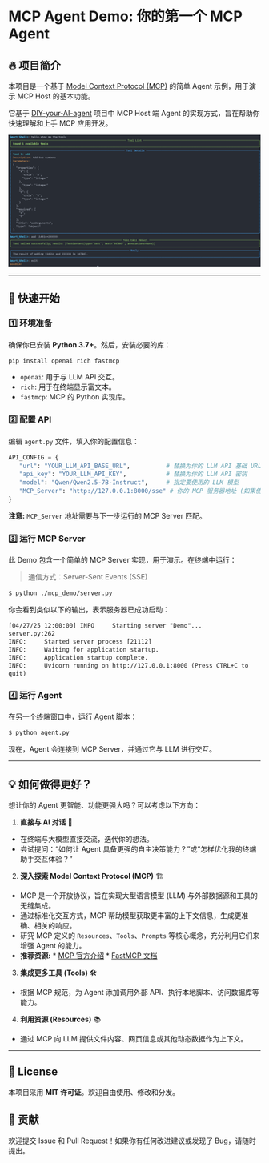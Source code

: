 # MCP Agent Demo: 你的第一个 MCP Agent

## 🔥 项目简介
本项目是一个基于 [Model Context Protocol (MCP)](https://modelcontextprotocol.io/introduction) 的简单 Agent 示例，用于演示 MCP Host 的基本功能。

它基于 [DIY-your-AI-agent](https://github.com/whitejoce/DIY-your-AI-agent) 项目中 MCP Host 端 Agent 的实现方式，旨在帮助你快速理解和上手 MCP 应用开发。

<img src="https://github.com/whitejoce/mcp_agent/blob/main/img/example.png" alt="MCP Agent Demo Example">

---

## 🚀 快速开始

### 1️⃣ 环境准备
确保你已安装 **Python 3.7+**。然后，安装必要的库：

```bash
pip install openai rich fastmcp
```
*   `openai`: 用于与 LLM API 交互。
*   `rich`: 用于在终端显示富文本。
*   `fastmcp`: MCP 的 Python 实现库。

### 2️⃣ 配置 API
编辑 `agent.py` 文件，填入你的配置信息：

```python
API_CONFIG = {
   "url": "YOUR_LLM_API_BASE_URL",          # 替换为你的 LLM API 基础 URL
   "api_key": "YOUR_LLM_API_KEY",           # 替换为你的 LLM API 密钥
   "model": "Qwen/Qwen2.5-7B-Instruct",     # 指定要使用的 LLM 模型
   "MCP_Server": "http://127.0.0.1:8000/sse" # 你的 MCP 服务器地址 (如果使用本地 server.py)
}
```
**注意:** `MCP_Server` 地址需要与下一步运行的 MCP Server 匹配。

### 3️⃣ 运行 MCP Server
此 Demo 包含一个简单的 MCP Server 实现，用于演示。在终端中运行：
> 通信方式：Server-Sent Events (SSE)

```bash
$ python ./mcp_demo/server.py
```
你会看到类似以下的输出，表示服务器已成功启动：
```
[04/27/25 12:00:00] INFO     Starting server "Demo"...                                                                                                                 server.py:262
INFO:     Started server process [21112]
INFO:     Waiting for application startup.
INFO:     Application startup complete.
INFO:     Uvicorn running on http://127.0.0.1:8000 (Press CTRL+C to quit)
```

### 4️⃣ 运行 Agent
在另一个终端窗口中，运行 Agent 脚本：

```bash
$ python agent.py
```
现在，Agent 会连接到 MCP Server，并通过它与 LLM 进行交互。

---

## 💡 如何做得更好？

想让你的 Agent 更智能、功能更强大吗？可以考虑以下方向：

1.  **直接与 AI 对话** 🤖
   *   在终端与大模型直接交流，迭代你的想法。
   *   尝试提问：“如何让 Agent 具备更强的自主决策能力？”或“怎样优化我的终端助手交互体验？”

2.  **深入探索 Model Context Protocol (MCP)** 🏗️
   *   MCP 是一个开放协议，旨在实现大型语言模型 (LLM) 与外部数据源和工具的无缝集成。
   *   通过标准化交互方式，MCP 帮助模型获取更丰富的上下文信息，生成更准确、相关的响应。
   *   研究 MCP 定义的 `Resources`、`Tools`、`Prompts` 等核心概念，充分利用它们来增强 Agent 的能力。
   *   **推荐资源:**
      *   [MCP 官方介绍](https://modelcontextprotocol.io/introduction)
      *   [FastMCP 文档](https://gofastmcp.com/getting-started/welcome)

3.  **集成更多工具 (Tools)** 🛠️
   *   根据 MCP 规范，为 Agent 添加调用外部 API、执行本地脚本、访问数据库等能力。

4.  **利用资源 (Resources)** 📚
   *   通过 MCP 向 LLM 提供文件内容、网页信息或其他动态数据作为上下文。

---

## 📜 License

本项目采用 **MIT 许可证**。欢迎自由使用、修改和分发。

## 🤝 贡献

欢迎提交 Issue 和 Pull Request！如果你有任何改进建议或发现了 Bug，请随时提出。